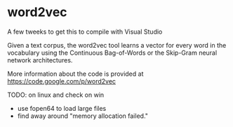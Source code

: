 word2vec
========

A few tweeks to get this to compile with Visual Studio

Given a text corpus, the word2vec tool learns a vector for every word in the vocabulary using the Continuous Bag-of-Words or the Skip-Gram neural network architectures.


More information about the code is provided at https://code.google.com/p/word2vec

TODO:
on linux and check on win
* use fopen64 to load large files
* find away around "memory allocation failed."
